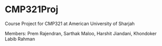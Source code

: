 # CMP321Proj

Course Project for CMP321 at American University of Sharjah

Members: Prem Rajendran, Sarthak Maloo, Harshit Jiandani, Khondoker Labib Rahman
